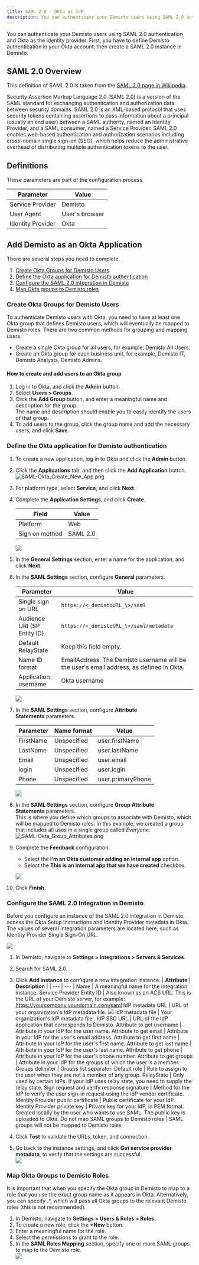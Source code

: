 ```yaml
---
title: SAML 2.0 - Okta as IdP
description: You can authenticate your Demisto users using SAML 2.0 authentication and Okta as the identity provider.
---
```

You can authenticate your Demisto users using SAML 2.0 authentication and Okta as the identity provider. First, you have to define Demisto authentication in your Okta account, then create a SAML 2.0 instance in Demisto.

## SAML 2.0 Overview

This definition of SAML 2.0 is taken from the [SAML 2.0 page in Wikipedia](https://en.wikipedia.org/wiki/SAML_2.0).

Security Assertion Markup Language 2.0 (SAML 2.0) is a version of the SAML standard for  exchanging authentication and authorization data between security domains. SAML 2.0 is an  XML-based protocol that uses security tokens containing assertions to pass information  about a principal (usually an end user) between a SAML authority, named an Identity  Provider, and a SAML consumer, named a Service Provider. SAML 2.0 enables web-based  authentication and authorization scenarios including cross-domain single sign-on (SSO),  which helps reduce the administrative overhead of distributing multiple authentication  tokens to the user.

## Definitions

These parameters are part of the configuration process.

| **Parameter** | **Value** |
| --- | --- |
Service Provider |  Demisto
User Agent | User's browser
Identity Provider | Okta

## Add Demisto as an Okta Application

There are several steps you need to complete.

1.  [Create Okta Groups for Demisto Users](#create-okta-groups-for-demisto-users)
2.  [Define the Okta application for Demisto authentication](#how-to-create-and-add-users-to-an-okta-group)
3.  [Configure the SAML 2.0 integration in Demisto](#configure-the-saml-20-integration-in-demisto)
4.  [Map Okta groups to Demisto roles](#map-okta-groups-to-demisto-roles)

### Create Okta Groups for Demisto Users

To authenticate Demisto users with Okta, you need to have at least one Okta group that defines Demisto users, which will eventually be mapped to Demisto roles. There are two common methods for grouping and mapping users:

*   Create a single Okta group for all users, for example, Demisto All Users.
*   Create an Okta group for each business unit, for example, Demisto IT, Demisto Analysts, Demisto Admins.

#### How to create and add users to an Okta group

1.  Log in to Okta, and click the **Admin** button.
2.  Select **Users > Groups**.
3.  Click the **Add Group** button, and enter a meaningful name and description for the group.  
    The name and description should enable you to easily identify the users of that group.
4.  To add users to the group, click the group name and add the necessary users, and click **Save**.

### Define the Okta application for Demisto authentication

1.  To create a new application, log in to Okta and click the **Admin** button.
2.  Click the **Applications** tab, and then click the **Add Application** button.  
    ![SAML-Okta_Create_New_App.png](../../../docs/doc_imgs/reference/SAML-Okta_Create_New_App.png)
3.  For platform type, select **Service**, and click **Next**.
4.  Complete the **Application Settings**, and click **Create**.  

    | **Field** | **Value** |
    | --- | --- |  
    Platform | Web
    Sign on method | SAML 2.0
      
    ![](../../../docs/doc_imgs/reference/mceclip1.png)

5.  In the **General Settings** section, enter a name for the application, and click **Next**.
6.  In the **SAML Settings** section, configure **General** parameters.  
      
    | **Parameter** | **Value** |
    | --- | --- |  
    Single sign on URL | `https://<_demistoURL_\>/saml`
    Audience URI (SP Entity ID) | `https://<_demistoURL_\>/saml/metadata` 
    Default RelayState | Keep this field empty.
    Name ID format | EmailAddress. The Demisto username will be the user's email address, as defined in Okta.
    Application username | Okta username
    
      
    ![](../../../docs/doc_imgs/reference/mceclip0.png)
7.  In the **SAML Settings** section, configure **Attribute Statements** parameters.  
      
    | **Parameter** | **Name format** | **Value** |
    | --- | --- | --- |
    FirstName | Unspecified | user.firstName
    LastName |  Unspecified | user.lastName
    Email | Unspecified | user.email
    login | Unspecified | user.login
    Phone | Unspecified | user.primaryPhone
    
      
    ![](../../../docs/doc_imgs/reference/mceclip1_1.png)
8.  In the **SAML Settings** section, configure **Group** **Attribute Statements** parameters.  
    This is where you define which groups to associate with Demisto, which will be mapped to Demisto roles. In this example, we created a group that includes all uses in a single group called _Everyone_.   
    ![SAML-Okta_Group_Attributes.png](../../../docs/doc_imgs/reference/SAML-Okta_Group_Attributes.png)  
      
    
9.  Complete the **Feedback** configuration.  
    
    *   Select the **I’m an Okta customer adding an internal app** option.
    *   Select the **This is an internal app that we have created** checkbox.
    
    ![](../../../docs/doc_imgs/reference/mceclip2.png)
10.  Click **Finish**.

### Configure the SAML 2.0 Integration in Demisto

Before you configure an instance of the SAML 2.0 integration in Demisto, access the Okta Setup Instructions and Identity Provider metadata in Okta. The values of several integration parameters are located here, such as Identity Provider Single Sign-On URL.

  
![](../../../docs/doc_imgs/reference/mceclip3.png)

1.  In Demisto, navigate to **Settings > Integrations > Servers & Services**.
2.  Search for SAML 2.0.
3.  Click **Add instance** to configure a new integration instance.
    | **Attribute** | **Description** |
    | --- | --- |
    Name | A meaningful name for the integration instance.
    Service Provider Entity ID |  Also known as an ACS URL. This is the URL of your Demisto server, for example: https://yourcompany.yourdomain.com/saml
    IdP metadata URL |  URL of your organization's IdP metadata file.  ![](../../../docs/doc_imgs/reference/mceclip5.png)
    IdP metadata file |  Your organization's IdP metadata file .
    IdP SSO URL |  URL of the IdP application that corresponds to Demisto.
    Attribute to get username |  Attribute in your IdP for the user name.
    Attribute to get email |  Attribute in your IdP for the user's email address.
    Attribute to get first name |  Attribute in your IdP for the user's first name.
    Attribute to get last name |  Attribute in your IdP for the user's last name.
    Attribute to get phone |  Attribute in your IdP for the user's phone number.
    Attribute to get groups |  Attribute in your IdP for the groups of which the user is a member.
    Groups delimiter |  Groups list separator.
    Default role |  Role to assign to the user when they are not a member of any group.
    RelayState |  Only used by certain IdPs. If your IdP uses relay state, you need to supply the relay state.
    Sign request and verify response signature |  Method for the IdP to verify the user sign-in request using the IdP vendor certificate.
    Identity Provider public certificate |  Public certificate for your IdP.
    Identity Provider private key |  Private key for your IdP, in PEM format. Created locally by the user who wants to use SAML. The public key is uploaded to Okta.
    Do not map SAML groups to Demisto roles |  SAML groups will not be mapped to Demisto roles
    
    
4.  Click **Test** to validate the URLs, token, and connection.
5.  Go back to the instance settings, and click **Get service provider metadata**, to verify that the settings are successful.  
    ![](../../../docs/doc_imgs/reference/mceclip7.png)

### Map Okta Groups to Demisto Roles

It is important that when you specify the Okta group in Demisto to map to a role that you use the exact group name as it appears in Okta. Alternatively, you can specify .\*, which will pass all Okta groups to the relevant Demisto roles (this is not recommended).

1.  In Demisto, navigate to **Settings > Users & Roles > Roles**.
2.  To create a new role, click the **+New** button.
3.  Enter a meaningful name for the role.
4.  Select the permissions to grant to the role.
5.  In the **SAML Roles Mapping** section, specify one or more SAML groups to map to the Demisto role.  
    ![](../../../docs/doc_imgs/reference/mceclip8.png)
